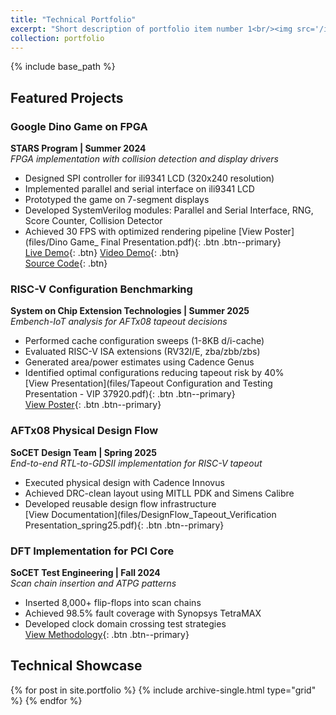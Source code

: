 ```yaml
---
title: "Technical Portfolio"
excerpt: "Short description of portfolio item number 1<br/><img src='/images/500x300.png'>"
collection: portfolio
---
```


{% include base_path %}

## Featured Projects

### Google Dino Game on FPGA
**STARS Program | Summer 2024**  
*FPGA implementation with collision detection and display drivers*  
- Designed SPI controller for ili9341 LCD (320x240 resolution)  
- Implemented parallel and serial interface on ili9341 LCD
- Prototyped the game on 7-segment displays  
- Developed SystemVerilog modules: Parallel and Serial Interface, RNG, Score Counter, Collision Detector  
- Achieved 30 FPS with optimized rendering pipeline
[View Poster](files/Dino Game_ Final Presentation.pdf){: .btn .btn--primary}  
[Live Demo](https://github.com/Minghan-Wang/Google-Dino-Game-Team-8-in-STARS/){: .btn}
[Video Demo](https://github.com/Minghan-Wang/Google-Dino-Game-Team-8-in-STARS/){: .btn}  
[Source Code](https://github.com/Minghan-Wang/Google-Dino-Game-Team-8-in-STARS/){: .btn}

### RISC-V Configuration Benchmarking
**System on Chip Extension Technologies | Summer 2025**  
*Embench-IoT analysis for AFTx08 tapeout decisions*  
- Performed cache configuration sweeps (1-8KB d/i-cache)  
- Evaluated RISC-V ISA extensions (RV32I/E, zba/zbb/zbs)  
- Generated area/power estimates using Cadence Genus  
- Identified optimal configurations reducing tapeout risk by 40%  
[View Presentation](files/Tapeout Configuration and Testing Presentation - VIP 37920.pdf){: .btn .btn--primary}  
[View Poster](files/socet_tapeout_poster_spring25.pdf){: .btn .btn--primary}  


### AFTx08 Physical Design Flow
**SoCET Design Team | Spring 2025**  
*End-to-end RTL-to-GDSII implementation for RISC-V tapeout*  
- Executed physical design with Cadence Innovus
- Achieved DRC-clean layout using MITLL PDK and Simens Calibre  
- Developed reusable design flow infrastructure  
[View Documentation](files/DesignFlow_Tapeout_Verification Presentation_spring25.pdf){: .btn .btn--primary}  


### DFT Implementation for PCI Core
**SoCET Test Engineering | Fall 2024**  
*Scan chain insertion and ATPG patterns*  
- Inserted 8,000+ flip-flops into scan chains  
- Achieved 98.5% fault coverage with Synopsys TetraMAX  
- Developed clock domain crossing test strategies  
[View Methodology](/files/dft_workflow.pdf){: .btn .btn--primary}

## Technical Showcase
<div class="grid__wrapper">
  {% for post in site.portfolio %}
    {% include archive-single.html type="grid" %}
  {% endfor %}
</div>
